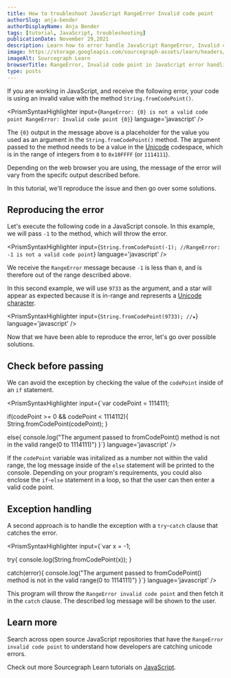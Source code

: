 ```yaml
---
title: How to troubleshoot JavaScript RangeError Invalid code point
authorSlug: anja-bender
authorDisplayName: Anja Bender
tags: [tutorial, JavaScript, troubleshooting]
publicationDate: November 29,2021
description: Learn how to error handle JavaScript RangeError, Invalid code point
image: https://storage.googleapis.com/sourcegraph-assets/learn/headers/sourcegraph-learn-header-7.png
imageAlt: Sourcegraph Learn
browserTitle: RangeError, Invalid code point in JavaScript error handling
type: posts
---
```


If you are working in JavaScript, and receive the following error, your code is using an invalid value with the method `String.fromCodePoint()`.

<PrismSyntaxHighlighter
input={`RangeError: {0} is not a valid code point
RangeError: Invalid code point {0}`}
language='javascript'
/>

The `{0}` output in the message above is a placeholder for the value you used as an argument in the `String.fromCodePoint()` method. The argument passed to the method needs to be a value in the [Unicode](https://en.wikipedia.org/wiki/Unicode) codespace, which is in the range of integers from `0` to `0x10FFFF` (or `1114111`).

Depending on the web browser you are using, the message of the error will vary from the specifc output described before.

In this tutorial, we'll reproduce the issue and then go over some solutions.

## Reproducing the error

Let's execute the following code in a JavaScript console. In this example, we will pass `-1` to the method, which will throw the error.

<PrismSyntaxHighlighter
input={`String.fromCodePoint(-1); //RangeError: -1 is not a valid code point`}
language='javascript'
/>

We receive the `RangeError` message because `-1` is less than `0`, and is therefore out of the range described above.

In this second example, we will use `9733` as the argument, and a star will appear as expected because it is in-range and represents a [Unicode character](https://www.fileformat.info/info/unicode/char/2605/index.htm).

<PrismSyntaxHighlighter
input={`String.fromCodePoint(9733); //★`}
language='javascript'
/>

Now that we have been able to reproduce the error, let's go over possible solutions.

## Check before passing

We can avoid the exception by checking the value of the `codePoint` inside of an `if` statement.

<PrismSyntaxHighlighter
input={`var codePoint = 1114111;
 
if(codePoint >= 0 && codePoint < 1114112){
String.fromCodePoint(codePoint); 
}
 
else{
console.log("The argument passed to fromCodePoint() method is not in the valid range(0 to 1114111)")
}`}
language='javascript'
/>

If the `codePoint` variable was initalized as a number not within the valid range, the log message inside of the `else` statement will be printed to the console. Depending on your program's requirements, you could also enclose the `if`-`else` statement in a loop, so that the user can then enter a valid code point.   

## Exception handling

A second approach is to handle the exception with a `try`-`catch` clause that catches the error.

<PrismSyntaxHighlighter
input={`var x = -1;
 
try{
console.log(String.fromCodePoint(x)); 
}
 
catch(error){
  console.log("The argument passed to fromCodePoint() method is not in the valid range(0 to 1114111)")
}`}
language='javascript'
/>

This program will throw the `RangeError invalid code point` and then fetch it in the `catch` clause. The described log message will be shown to the user. 

## Learn more

Search across open source JavaScript repositories that have the `RangeError invalid code point` to understand how developers are catching unicode errors.

<SourcegraphSearch query="RangeError: Invalid code point lang:js" patternType="literal"/>

Check out more Sourcegraph Learn tutorials on [JavaScript](https://learn.sourcegraph.com/tags/javascript).
